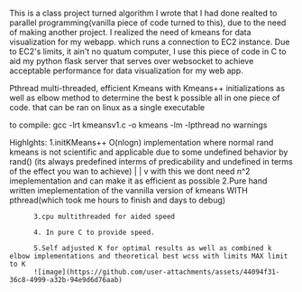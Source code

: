 This is a class project turned algorithm I wrote that I had done realted to parallel programming(vanilla piece of code turned to this), due to the need of making another project. I realized the need of kmeans for data visualization for my webapp. which runs a connection to EC2 instance.
Due to EC2's limits, it ain't no quatum computer, I use this piece of code in C to aid my python flask server that serves over websocket to achieve acceptable performance for data visualization for my web app.

Pthread multi-threaded, efficient Kmeans with Kmeans++ initializations as well as elbow method to determine the best k possible all in one piece of code. that can be ran on linux as a single executable

to compile: gcc -lrt kmeansv1.c -o kmeans -lm -lpthread
no warnings

Highlghts: 1.initKMeans++ O(nlogn) implementation where normal rand kmeans is not scientific and applicable due to some undefined behavior by rand() (its always predefined interms of predicability and undefined in terms of the effect you wan to achieve)
              |
              |
              v
              with this we dont need n^2 imeplementation and can make it as efficient as possible
          2.Pure hand written imeplementation of the vannilla version of kmeans WITH pthread(which took me hours to finish and days to debug)

          3.cpu multithreaded for aided speed

          4. In pure C to provide speed.

          5.Self adjusted K for optimal results as well as combined k elbow implementations and theoretical best wcss with limits MAX limit to K
          ![image](https://github.com/user-attachments/assets/44094f31-36c8-4999-a32b-94e9d6d76aab)
